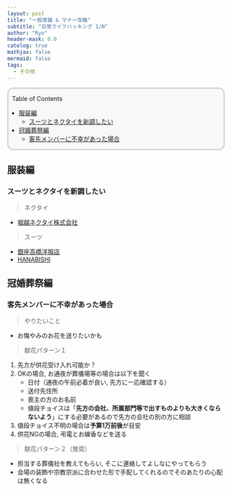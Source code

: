 ```yaml
---
layout: post
title: "一般常識 & マナー攻略"
subtitle: "日常ライフハッキング 1/N"
author: "Ryo"
header-mask: 0.0
catelog: true
mathjax: false
mermaid: false
tags:
  - その他
---
```


<div style='border-radius: 1em; border-style:solid; border-color:#D3D3D3; background-color:#F8F8F8'>
<p class="h4">&nbsp;&nbsp;Table of Contents</p>
<!-- START doctoc generated TOC please keep comment here to allow auto update -->
<!-- DON'T EDIT THIS SECTION, INSTEAD RE-RUN doctoc TO UPDATE -->

- [服装編](#%E6%9C%8D%E8%A3%85%E7%B7%A8)
  - [スーツとネクタイを新調したい](#%E3%82%B9%E3%83%BC%E3%83%84%E3%81%A8%E3%83%8D%E3%82%AF%E3%82%BF%E3%82%A4%E3%82%92%E6%96%B0%E8%AA%BF%E3%81%97%E3%81%9F%E3%81%84)
- [冠婚葬祭編](#%E5%86%A0%E5%A9%9A%E8%91%AC%E7%A5%AD%E7%B7%A8)
  - [客先メンバーに不幸があった場合](#%E5%AE%A2%E5%85%88%E3%83%A1%E3%83%B3%E3%83%90%E3%83%BC%E3%81%AB%E4%B8%8D%E5%B9%B8%E3%81%8C%E3%81%82%E3%81%A3%E3%81%9F%E5%A0%B4%E5%90%88)

<!-- END doctoc generated TOC please keep comment here to allow auto update -->

</div>

## 服装編
### スーツとネクタイを新調したい

> ネクタイ

- [堀越ネクタイ株式会社](http://horikoshi.co.jp/)

> スーツ

- [銀座高橋洋服店](https://www.ginza-takahashi.co.jp/)
- [HANABISHI](https://www.hanabishi-housei.co.jp/)



## 冠婚葬祭編
### 客先メンバーに不幸があった場合

> やりたいこと

- お悔やみのお花を送りたいかも

> 献花パターン１

1. 先方が供花受け入れ可能か？
2. OKの場合, お通夜が葬儀場等の場合は以下を聞く
    - 日付（通夜の午前必着が良い, 先方に一応確認する）
    - 送付先住所
    - 喪主の方のお名前
    - 値段チョイスは「**先方の会社、所属部門等で出すものよりも大きくならないよう**」にする必要があるので先方の会社の別の方に相談
3. 値段チョイス不明の場合は**予算1万前後**が目安
3. 供花NGの場合, 弔電とお線香などを送る

> 献花パターン２（推奨）

- 担当する葬儀社を教えてもらい, そこに連絡してよしなにやってもらう
- 会場の装飾や宗教宗派に合わせた形で手配してくれるのでそのあたりの心配は無くなる
